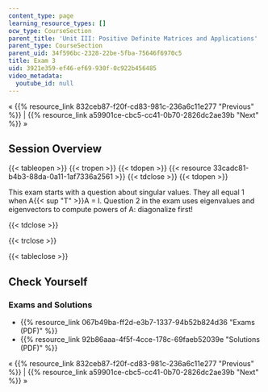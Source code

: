 ```yaml
---
content_type: page
learning_resource_types: []
ocw_type: CourseSection
parent_title: 'Unit III: Positive Definite Matrices and Applications'
parent_type: CourseSection
parent_uid: 34f596bc-2328-22be-5fba-75646f6970c5
title: Exam 3
uid: 3921e359-ef46-ef69-930f-0c922b456485
video_metadata:
  youtube_id: null
---
```


« {{% resource_link 832ceb87-f20f-cd83-981c-236a6c11e277 "Previous" %}} | {{% resource_link a59901ce-cbc5-cc41-0b70-2826dc2ae39b "Next" %}} »

Session Overview
----------------

{{< tableopen >}}
{{< tropen >}}
{{< tdopen >}}
{{< resource 33cadc81-b4b3-88da-0a11-1af7336a2561 >}}
{{< tdclose >}}
{{< tdopen >}}


This exam starts with a question about singular values. They all equal 1 when A{{< sup "T" >}}A = I. Question 2 in the exam uses eigenvalues and eigenvectors to compute powers of A: diagonalize first! 


{{< tdclose >}}

{{< trclose >}}

{{< tableclose >}}

Check Yourself
--------------

### Exams and Solutions

*   {{% resource_link 067b49ba-ff2d-e3b7-1337-94b52b824d36 "Exams (PDF)" %}}
*   {{% resource_link 92b86aaa-4f5f-4cce-178c-69faeb52039e "Solutions (PDF)" %}}

« {{% resource_link 832ceb87-f20f-cd83-981c-236a6c11e277 "Previous" %}} | {{% resource_link a59901ce-cbc5-cc41-0b70-2826dc2ae39b "Next" %}} »